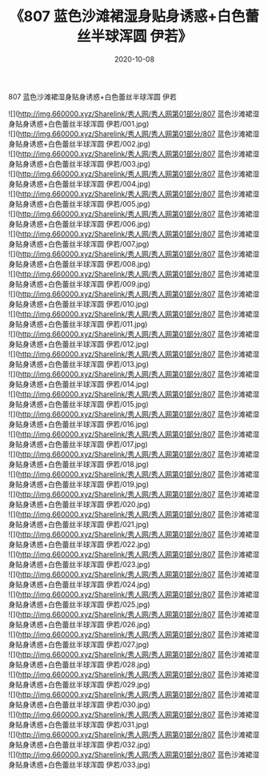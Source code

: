 ﻿---
layout: post
title:  《807 蓝色沙滩裙湿身贴身诱惑+白色蕾丝半球浑圆 伊若》
date:   2020-10-08
img: http://img.660000.xyz/Sharelink/秀人网/秀人网第01部分/807 蓝色沙滩裙湿身贴身诱惑+白色蕾丝半球浑圆 伊若/000.jpg
categories: [美女, 清纯, 唯美]
---

807 蓝色沙滩裙湿身贴身诱惑+白色蕾丝半球浑圆 伊若

  ![](http://img.660000.xyz/Sharelink/秀人网/秀人网第01部分/807 蓝色沙滩裙湿身贴身诱惑+白色蕾丝半球浑圆 伊若/001.jpg) <br> ![](http://img.660000.xyz/Sharelink/秀人网/秀人网第01部分/807 蓝色沙滩裙湿身贴身诱惑+白色蕾丝半球浑圆 伊若/002.jpg) <br> ![](http://img.660000.xyz/Sharelink/秀人网/秀人网第01部分/807 蓝色沙滩裙湿身贴身诱惑+白色蕾丝半球浑圆 伊若/003.jpg) <br> ![](http://img.660000.xyz/Sharelink/秀人网/秀人网第01部分/807 蓝色沙滩裙湿身贴身诱惑+白色蕾丝半球浑圆 伊若/004.jpg) <br> ![](http://img.660000.xyz/Sharelink/秀人网/秀人网第01部分/807 蓝色沙滩裙湿身贴身诱惑+白色蕾丝半球浑圆 伊若/005.jpg) <br> ![](http://img.660000.xyz/Sharelink/秀人网/秀人网第01部分/807 蓝色沙滩裙湿身贴身诱惑+白色蕾丝半球浑圆 伊若/006.jpg) <br> ![](http://img.660000.xyz/Sharelink/秀人网/秀人网第01部分/807 蓝色沙滩裙湿身贴身诱惑+白色蕾丝半球浑圆 伊若/007.jpg) <br> ![](http://img.660000.xyz/Sharelink/秀人网/秀人网第01部分/807 蓝色沙滩裙湿身贴身诱惑+白色蕾丝半球浑圆 伊若/008.jpg) <br> ![](http://img.660000.xyz/Sharelink/秀人网/秀人网第01部分/807 蓝色沙滩裙湿身贴身诱惑+白色蕾丝半球浑圆 伊若/009.jpg) <br> ![](http://img.660000.xyz/Sharelink/秀人网/秀人网第01部分/807 蓝色沙滩裙湿身贴身诱惑+白色蕾丝半球浑圆 伊若/010.jpg) <br> ![](http://img.660000.xyz/Sharelink/秀人网/秀人网第01部分/807 蓝色沙滩裙湿身贴身诱惑+白色蕾丝半球浑圆 伊若/011.jpg) <br> ![](http://img.660000.xyz/Sharelink/秀人网/秀人网第01部分/807 蓝色沙滩裙湿身贴身诱惑+白色蕾丝半球浑圆 伊若/012.jpg) <br> ![](http://img.660000.xyz/Sharelink/秀人网/秀人网第01部分/807 蓝色沙滩裙湿身贴身诱惑+白色蕾丝半球浑圆 伊若/013.jpg) <br> ![](http://img.660000.xyz/Sharelink/秀人网/秀人网第01部分/807 蓝色沙滩裙湿身贴身诱惑+白色蕾丝半球浑圆 伊若/014.jpg) <br> ![](http://img.660000.xyz/Sharelink/秀人网/秀人网第01部分/807 蓝色沙滩裙湿身贴身诱惑+白色蕾丝半球浑圆 伊若/015.jpg) <br> ![](http://img.660000.xyz/Sharelink/秀人网/秀人网第01部分/807 蓝色沙滩裙湿身贴身诱惑+白色蕾丝半球浑圆 伊若/016.jpg) <br> ![](http://img.660000.xyz/Sharelink/秀人网/秀人网第01部分/807 蓝色沙滩裙湿身贴身诱惑+白色蕾丝半球浑圆 伊若/017.jpg) <br> ![](http://img.660000.xyz/Sharelink/秀人网/秀人网第01部分/807 蓝色沙滩裙湿身贴身诱惑+白色蕾丝半球浑圆 伊若/018.jpg) <br> ![](http://img.660000.xyz/Sharelink/秀人网/秀人网第01部分/807 蓝色沙滩裙湿身贴身诱惑+白色蕾丝半球浑圆 伊若/019.jpg) <br> ![](http://img.660000.xyz/Sharelink/秀人网/秀人网第01部分/807 蓝色沙滩裙湿身贴身诱惑+白色蕾丝半球浑圆 伊若/020.jpg) <br> ![](http://img.660000.xyz/Sharelink/秀人网/秀人网第01部分/807 蓝色沙滩裙湿身贴身诱惑+白色蕾丝半球浑圆 伊若/021.jpg) <br> ![](http://img.660000.xyz/Sharelink/秀人网/秀人网第01部分/807 蓝色沙滩裙湿身贴身诱惑+白色蕾丝半球浑圆 伊若/022.jpg) <br> ![](http://img.660000.xyz/Sharelink/秀人网/秀人网第01部分/807 蓝色沙滩裙湿身贴身诱惑+白色蕾丝半球浑圆 伊若/023.jpg) <br> ![](http://img.660000.xyz/Sharelink/秀人网/秀人网第01部分/807 蓝色沙滩裙湿身贴身诱惑+白色蕾丝半球浑圆 伊若/024.jpg) <br> ![](http://img.660000.xyz/Sharelink/秀人网/秀人网第01部分/807 蓝色沙滩裙湿身贴身诱惑+白色蕾丝半球浑圆 伊若/025.jpg) <br> ![](http://img.660000.xyz/Sharelink/秀人网/秀人网第01部分/807 蓝色沙滩裙湿身贴身诱惑+白色蕾丝半球浑圆 伊若/026.jpg) <br> ![](http://img.660000.xyz/Sharelink/秀人网/秀人网第01部分/807 蓝色沙滩裙湿身贴身诱惑+白色蕾丝半球浑圆 伊若/027.jpg) <br> ![](http://img.660000.xyz/Sharelink/秀人网/秀人网第01部分/807 蓝色沙滩裙湿身贴身诱惑+白色蕾丝半球浑圆 伊若/028.jpg) <br> ![](http://img.660000.xyz/Sharelink/秀人网/秀人网第01部分/807 蓝色沙滩裙湿身贴身诱惑+白色蕾丝半球浑圆 伊若/029.jpg) <br> ![](http://img.660000.xyz/Sharelink/秀人网/秀人网第01部分/807 蓝色沙滩裙湿身贴身诱惑+白色蕾丝半球浑圆 伊若/030.jpg) <br> ![](http://img.660000.xyz/Sharelink/秀人网/秀人网第01部分/807 蓝色沙滩裙湿身贴身诱惑+白色蕾丝半球浑圆 伊若/031.jpg) <br> ![](http://img.660000.xyz/Sharelink/秀人网/秀人网第01部分/807 蓝色沙滩裙湿身贴身诱惑+白色蕾丝半球浑圆 伊若/032.jpg) <br> ![](http://img.660000.xyz/Sharelink/秀人网/秀人网第01部分/807 蓝色沙滩裙湿身贴身诱惑+白色蕾丝半球浑圆 伊若/033.jpg) <br>